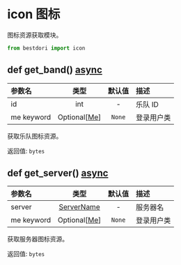 # icon 图标

图标资源获取模块。

```python
from bestdori import icon
```

## def get_band() <Badge type="tip">[async](/fast-start/#async-sync)</Badge>

| 参数名 | 类型 | 默认值 | 描述 |
|:------|:----:|:-----:|:-----|
| id | int | - | 乐队 ID |
| me <Badge type="info">keyword</Badge> | Optional[[Me](./user/#me)] | `None` | 登录用户类 |

获取乐队图标资源。

<Badge type="info">返回值:</Badge> `bytes`

## def get_server() <Badge type="tip">[async](/fast-start/#async-sync)</Badge>

| 参数名 | 类型 | 默认值 | 描述 |
|:------|:----:|:-----:|:-----|
| server | [ServerName](/typing/#server-name) | - | 服务器名 |
| me <Badge type="info">keyword</Badge> | Optional[[Me](./user/#me)] | `None` | 登录用户类 |

获取服务器图标资源。

<Badge type="info">返回值:</Badge> `bytes`
